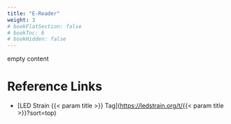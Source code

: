 ```yaml
---
title: "E-Reader"
weight: 3
# bookFlatSection: false
# bookToc: 6
# bookHidden: false
---
```


empty content
# Reference Links
* [LED Strain {{< param title >}} Tag](https://ledstrain.org/t/{{< param title >}}?sort=top)
